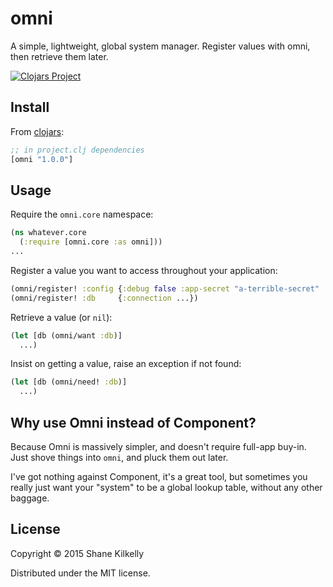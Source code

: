 # omni

A simple, lightweight, global system manager.
Register values with omni, then retrieve them later.

[![Clojars Project](http://clojars.org/omni/latest-version.svg)](http://clojars.org/omni)

## Install

From [clojars](https://clojars.org/omni):

```clojure
;; in project.clj dependencies
[omni "1.0.0"]
```

## Usage

Require the `omni.core` namespace:
```clojure
(ns whatever.core
  (:require [omni.core :as omni]))
...
```

Register a value you want to access throughout your application:
```clojure
(omni/register! :config {:debug false :app-secret "a-terrible-secret" ...})
(omni/register! :db     {:connection ...})
```

Retrieve a value (or `nil`):
```clojure
(let [db (omni/want :db)]
  ...)
```

Insist on getting a value, raise an exception if not found:
```clojure
(let [db (omni/need! :db)]
  ...)
```

## Why use Omni instead of Component?

Because Omni is massively simpler, and doesn't require full-app buy-in.
Just shove things into `omni`, and pluck them out later.

I've got nothing against Component, it's a great tool, but sometimes you really
just want your "system" to be a global lookup table, without any other baggage.


## License

Copyright © 2015 Shane Kilkelly

Distributed under the MIT license.
